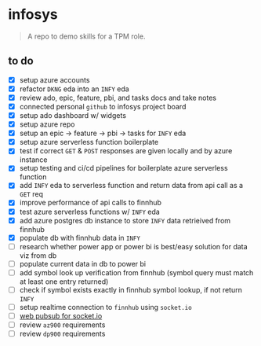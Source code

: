 # infosys

> A repo to demo skills for a TPM role.

## to do

* [X] setup azure accounts
* [X] refactor `DKNG` eda into an `INFY` eda
* [X] review ado, epic, feature, pbi, and tasks docs and take notes
* [X] connected personal `github` to infosys project board
* [X] setup ado dashboard w/ widgets
* [X] setup azure repo
* [X] setup an epic -> feature -> pbi -> tasks for `INFY` eda
* [X] setup azure serverless function boilerplate
* [X] test if correct `GET` & `POST` responses are given locally and by azure instance
* [X] setup testing and ci/cd pipelines for boilerplate azure serverless function
* [X] add `INFY` eda to serverless function and return data from api call as a `GET` req
* [X] improve performance of api calls to finnhub
* [X] test azure serverless functions w/ `INFY` eda
* [X] add azure postgres db instance to store `INFY` data retrieived from finnhub
* [X] populate db with finnhub data in `INFY`
* [ ] research whether power app or power bi is best/easy solution for data viz from db
* [ ] populate current data in db to power bi
* [ ] add symbol look up verification from finnhub (symbol query must match at least one entry returned)
* [ ] check if symbol exists exactly in finnhub symbol lookup, if not return `INFY`
* [ ] setup realtime connection to `finnhub` using `socket.io`
* [ ] [web pubsub for socket.io](https://learn.microsoft.com/en-us/azure/azure-web-pubsub/socketio-quickstart)
* [ ] review `az900` requirements
* [ ] review `dp900` requirements
